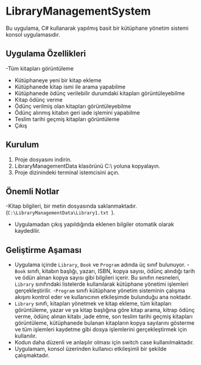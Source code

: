 # LibraryManagementSystem
Bu uygulama, C# kullanarak yapılmış basit bir kütüphane yönetim sistemi konsol uygulamasıdır.
## Uygulama Özellikleri
-Tüm kitapları görüntüleme
- Kütüphaneye yeni bir kitap ekleme
- Kütüphanede kitap ismi ile arama yapabilme
- Kütüphanede ödünç verilebilir durumdaki kitapları görüntüleyebilme
- Kitap ödünç verme 
- Ödünç verilmiş olan kitapları görüntüleyebilme
- Ödünç alınmış kitabın geri iade işlemini yapabilme 
- Teslim tarihi geçmiş kitapları görüntüleme
- Çıkış 
## Kurulum

1. Proje dosyasını indirin.
2. LibraryManagementData klasörünü C:\ yoluna kopyalayın.
3. Proje dizinindeki terminal istemcisini açın.

## Önemli Notlar
-Kitap bilgileri, bir metin dosyasında saklanmaktadır.(`C:\LibraryManagementData\Library1.txt `).
- Uygulamadan çıkış yapıldığında eklenen bilgiler otomatik olarak kaydedilir.
## Geliştirme Aşaması
- Uygulama içinde `Library`, `Book` ve `Program` adında üç sınıf bulunuyor.
-`Book` sınıfı, kitabın başlığı, yazarı, ISBN, kopya sayısı, ödünç alındığı tarih ve ödün alınan kopya sayısı gibi bilgileri içerir. Bu sınıfın nesneleri, `Library` sınıfındaki listelerde kullanılarak kütüphane yönetimi işlemleri gerçekleştirilir.
-`Program` sınıfı kütüphane yönetim sisteminin çalışma akışını kontrol eder ve kullanıcının etkileşimde bulunduğu ana noktadır.
- `Library` sınıfı, kitapları yönetmek ve kitap ekleme, tüm kitapları görüntüleme, yazar ve ya kitap başlığına göre kitap arama, kitrap ödünç verme, ödünç alınan kitabı ,iade etme, son teslim tarihi geçmiş kitapları görüntüleme, kütüphanede bulanan kitapların kopya sayılarını gösterme ve tüm işlemleri kaydetme gibi dosya işlemlerini gerçekleştirmek için kullanılır.
- Kodun daha düzenli ve anlaşılır olması için switch case kullanılmaktadır.
- Uygulamam, konsol üzerinden kullanıcı etkileşimli bir şekilde çalışmaktadır.
